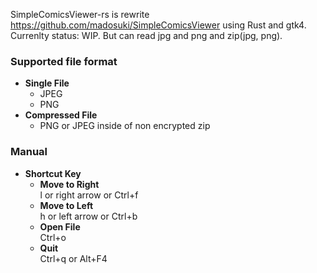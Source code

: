 SimpleComicsViewer-rs is rewrite https://github.com/madosuki/SimpleComicsViewer using Rust and gtk4.  
Currenlty status: WIP. But can read jpg and png and zip(jpg, png).


### Supported file format
- **Single File**
    - JPEG
    - PNG
- **Compressed File**
    - PNG or JPEG inside of non encrypted zip

 ### Manual
- **Shortcut Key**
    - **Move to Right**  
        l or right arrow or Ctrl+f  
    - **Move to Left**  
        h or left arrow or Ctrl+b  
    - **Open File**  
        Ctrl+o  
    - **Quit**  
        Ctrl+q or Alt+F4  
